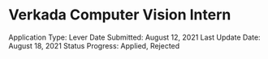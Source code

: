 # Verkada Computer Vision Intern

Application Type: Lever
Date Submitted: August 12, 2021
Last Update Date: August 18, 2021
Status Progress: Applied, Rejected